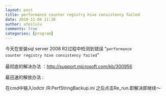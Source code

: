 ```yaml
---
layout: post
title: performance counter registry hive consistency failed
date: 2010-11-04 11:38
author: afeilulu
comments: true
categories: [program]
---
```

今天在安装sql server 2008 R2过程中检测到错误 "<span style="font-family:Consolas, Monaco, 'Courier New', Courier, monospace;line-height:18px;font-size:12px;white-space:pre;">performance counter registry hive consistency failed</span>"

最彻底的解决办法 ：<a href="http://support.microsoft.com/kb/300956">http://support.microsoft.com/kb/300956</a>

最迅速的解放办法 :

在cmd中输入lodctr /R:PerfStringBackup.ini 之后点击Re_run.即解决即继续～

